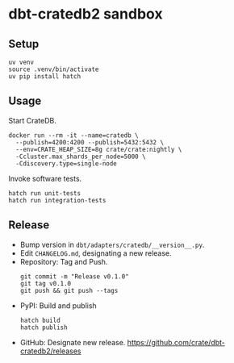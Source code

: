 # dbt-cratedb2 sandbox

## Setup
```shell
uv venv
source .venv/bin/activate
uv pip install hatch
```

## Usage
Start CrateDB.
```shell
docker run --rm -it --name=cratedb \
  --publish=4200:4200 --publish=5432:5432 \
  --env=CRATE_HEAP_SIZE=8g crate/crate:nightly \
  -Ccluster.max_shards_per_node=5000 \
  -Cdiscovery.type=single-node
```
Invoke software tests.
```shell
hatch run unit-tests
hatch run integration-tests
```

## Release
- Bump version in `dbt/adapters/cratedb/__version__.py`.
- Edit `CHANGELOG.md`, designating a new release.
- Repository: Tag and Push.
  ```shell
  git commit -m "Release v0.1.0"
  git tag v0.1.0
  git push && git push --tags
  ```
- PyPI: Build and publish
  ```shell
  hatch build
  hatch publish
  ```
- GitHub: Designate new release.
  https://github.com/crate/dbt-cratedb2/releases
